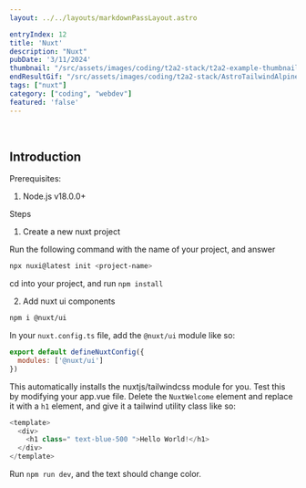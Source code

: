 ```yaml
---
layout: ../../layouts/markdownPassLayout.astro

entryIndex: 12
title: 'Nuxt'
description: "Nuxt"
pubDate: '3/11/2024'
thumbnail: "/src/assets/images/coding/t2a2-stack/t2a2-example-thumbnail.png"
endResultGif: "/src/assets/images/coding/t2a2-stack/AstroTailwindAlpine.gif"
tags: ["nuxt"]
category: ["coding", "webdev"]
featured: 'false'
---
```




<br>

## Introduction



Prerequisites:
1. Node.js v18.0.0+

Steps


1. Create a new nuxt project

Run the following command with the name of your project, and answer 
```bash
npx nuxi@latest init <project-name>
```

cd into your project, and run `npm install` 

2. Add nuxt ui components

```bash
npm i @nuxt/ui
```

In your `nuxt.config.ts` file, add the `@nuxt/ui` module like so:

```js
export default defineNuxtConfig({
  modules: ['@nuxt/ui']
})
```

This automatically installs the nuxtjs/tailwindcss module for you. Test this by modifying your app.vue file. Delete the `NuxtWelcome` element and replace it with a `h1` element, and give it a tailwind utility class like so:

```js
<template>
  <div>
    <h1 class=" text-blue-500 ">Hello World!</h1>
  </div>
</template>
```

Run `npm run dev`, and the text should change color.